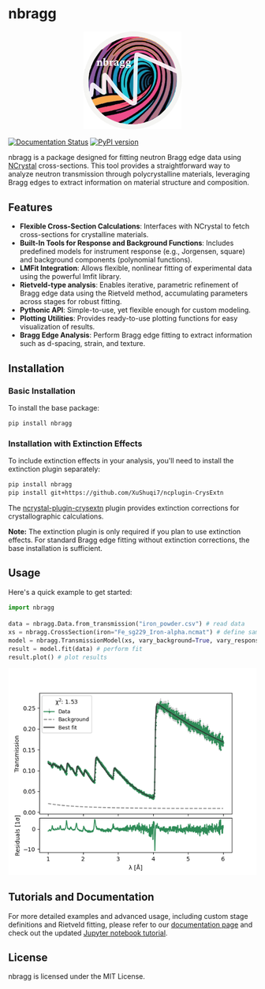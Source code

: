 # nbragg
<p align="center">
<img src="https://raw.githubusercontent.com/TsvikiHirsh/nbragg/refs/heads/master/docs/source/_static/nbragg_logo.png" alt="nbragg logo" width="200"/>
</p>

[![Documentation Status](https://readthedocs.org/projects/nbragg/badge/?version=latest)](https://nbragg.readthedocs.io/en/latest/?badge=latest)
[![PyPI version][pypi-version]][pypi-link]

nbragg is a package designed for fitting neutron Bragg edge data using [NCrystal](https://github.com/mctools/ncrystal) cross-sections. This tool provides a straightforward way to analyze neutron transmission through polycrystalline materials, leveraging Bragg edges to extract information on material structure and composition.

## Features

- **Flexible Cross-Section Calculations**: Interfaces with NCrystal to fetch cross-sections for crystalline materials.
- **Built-In Tools for Response and Background Functions**: Includes predefined models for instrument response (e.g., Jorgensen, square) and background components (polynomial functions).
- **LMFit Integration**: Allows flexible, nonlinear fitting of experimental data using the powerful lmfit library.
- **Rietveld-type analysis**: Enables iterative, parametric refinement of Bragg edge data using the Rietveld method, accumulating parameters across stages for robust fitting.
- **Pythonic API**: Simple-to-use, yet flexible enough for custom modeling.
- **Plotting Utilities**: Provides ready-to-use plotting functions for easy visualization of results.
- **Bragg Edge Analysis**: Perform Bragg edge fitting to extract information such as d-spacing, strain, and texture.

## Installation

### Basic Installation

To install the base package:

```bash
pip install nbragg
```

### Installation with Extinction Effects

To include extinction effects in your analysis, you'll need to install the extinction plugin separately:

```bash
pip install nbragg
pip install git+https://github.com/XuShuqi7/ncplugin-CrysExtn
```

The [ncrystal-plugin-crysextn](https://github.com/XuShuqi7/ncplugin-CrysExtn) plugin provides extinction corrections for crystallographic calculations.

**Note:** The extinction plugin is only required if you plan to use extinction effects. For standard Bragg edge fitting without extinction corrections, the base installation is sufficient.

## Usage

Here's a quick example to get started:

```python
import nbragg

data = nbragg.Data.from_transmission("iron_powder.csv") # read data
xs = nbragg.CrossSection(iron="Fe_sg229_Iron-alpha.ncmat") # define sample
model = nbragg.TransmissionModel(xs, vary_background=True, vary_response=True) # define model
result = model.fit(data) # perform fit
result.plot() # plot results
```

![Fit Results](https://raw.githubusercontent.com/TsvikiHirsh/nbragg/refs/heads/master/notebooks/fit_results.png)

## Tutorials and Documentation

For more detailed examples and advanced usage, including custom stage definitions and Rietveld fitting, please refer to our [documentation page](https://nbragg.readthedocs.io) and check out the updated [Jupyter notebook tutorial](https://github.com/TsvikiHirsh/nbragg/blob/master/notebooks/nbragg_tutorial.ipynb).

## License

nbragg is licensed under the MIT License.

[pypi-version]: https://img.shields.io/pypi/v/nbragg.svg
[pypi-link]: https://pypi.org/project/nbragg/
[pypi-platforms]: https://img.shields.io/badge/platforms-linux%20%7C%20osx%20%7C%20windows-blue.svg